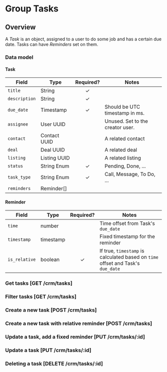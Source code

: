 # Group Tasks

## Overview
A _Task_ is an object, assigned to a user to do some job and has a certain due date. Tasks can have _Reminders_ set on them.

### Data model

#### Task

| Field         | Type         | Required? | Notes                            |
|---------------|--------------|:---------:|----------------------------------|
| `title`       | String       | ✓         |                                  |
| `description` | String       | ✓         |                                  |
| `due_date`    | Timestamp    | ✓         | Should be UTC timestamp in ms.   |
| `assignee`    | User UUID    |           | Unused. Set to the creator user. |
| `contact`     | Contact UUID |           | A related contact                |
| `deal`        | Deal UUID    |           | A related deal                   |
| `listing`     | Listing UUID |           | A related listing                |
| `status`      | String Enum  | ✓         | Pending, Done, ...               |
| `task_type`   | String Enum  | ✓         | Call, Message, To Do, ...        |
| `reminders`   | Reminder[]   |           |                                  |

#### Reminder

| Field         | Type      | Required? | Notes                                                                           |
|---------------|-----------|:---------:|---------------------------------------------------------------------------------|
| `time`        | number    |           | Time offset from Task's `due_date`                                              |
| `timestamp`   | timestamp |           | Fixed timestamp for the reminder                                                |
| `is_relative` | boolean   | ✓         | If true, `timestamp` is calculated based on `time` offset and Task's `due_date` |

### Get tasks [GET /crm/tasks]
<!-- include(tests/task/getForUser.md) -->

### Filter tasks [GET /crm/tasks]
<!-- include(tests/task/filterByContact.md) -->

### Create a new task [POST /crm/tasks]
<!-- include(tests/task/create.md) -->

### Create a new task with relative reminder [POST /crm/tasks]
<!-- include(tests/task/createAnotherTaskWithRelativeReminder.md) -->

### Update a task, add a fixed reminder [PUT /crm/tasks/:id]
<!-- include(tests/task/addFixedReminder.md) -->

### Update a task [PUT /crm/tasks/:id]
<!-- include(tests/task/updateContact.md) -->

### Deleting a task [DELETE /crm/tasks/:id]
<!-- include(tests/task/remove.md) -->
